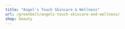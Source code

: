 ```yaml
---
title: "Angel's Touch Skincare & Wellness"
url: /greenbelt/angels-touch-skincare-and-wellness/
shop: beauty
---
```

